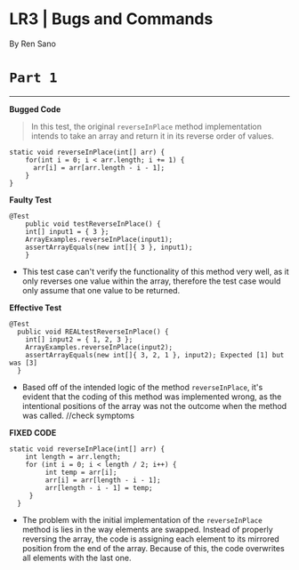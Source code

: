 # **LR3 | Bugs and Commands**

By Ren Sano

# `Part 1` 
--- 
**Bugged Code**
> In this test, the original `reverseInPlace` method implementation intends to take an array and return it in its reverse order of values.
```
static void reverseInPlace(int[] arr) {
    for(int i = 0; i < arr.length; i += 1) {
      arr[i] = arr[arr.length - i - 1];
    }
}
```

**Faulty Test**
```
@Test 
	public void testReverseInPlace() {
    int[] input1 = { 3 };
    ArrayExamples.reverseInPlace(input1);
    assertArrayEquals(new int[]{ 3 }, input1);
	}
```
* This test case can't verify the functionality of this method very well, as it only reverses one value within the array, therefore the test case would only assume that one value to be returned.

**Effective Test**
```
@Test
  public void REALtestReverseInPlace() {
    int[] input2 = { 1, 2, 3 };
    ArrayExamples.reverseInPlace(input2);
    assertArrayEquals(new int[]{ 3, 2, 1 }, input2); Expected [1] but was [3]
  }
```
* Based off of the intended logic of the method `reverseInPlace`, it's evident that the coding of this method was implemented wrong, as the intentional positions of the array was not the outcome when the method was called. //check symptoms

**FIXED CODE**
```
static void reverseInPlace(int[] arr) {
    int length = arr.length;
    for (int i = 0; i < length / 2; i++) {
         int temp = arr[i];
         arr[i] = arr[length - i - 1];
         arr[length - i - 1] = temp;
     }
  }
```
* The problem with the initial implementation of the `reverseInPlace` method is lies in the way elements are swapped. Instead of properly reversing the array, the code is assigning each element to its mirrored position from the end of the array. Because of this, the code overwrites all elements with the last one.
